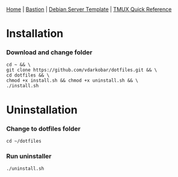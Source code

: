 <p align="left">
  <a href="https://github.com/vdarkobar/Home-Cloud#self-hosted-cloud">Home</a> | <a href="https://github.com/vdarkobar/Home-Cloud/blob/main/shared/Bastion.md">Bastion</a> | <a href="https://github.com/vdarkobar/Home-Cloud/blob/main/shared/Debian.md">Debian Server Template</a> | <a href="https://tmuxcheatsheet.com/">TMUX Quick Reference</a>
</p>  

  
# Installation
### Download and change folder
```
cd ~ && \
git clone https://github.com/vdarkobar/dotfiles.git && \
cd dotfiles && \
chmod +x install.sh && chmod +x uninstall.sh && \
./install.sh
```
  
# Uninstallation

### Change to dotfiles folder
```
cd ~/dotfiles
```

### Run uninstaller
```
./uninstall.sh
```
